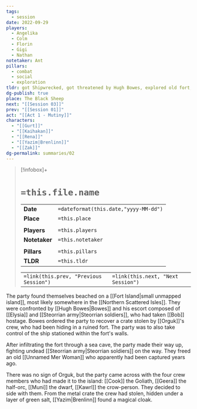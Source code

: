 ```yaml
---
tags:
  - session
date: 2022-09-29
players:
  - Angelika
  - Colm
  - Florin
  - Gigi
  - Nathan
notetaker: Ant
pillars:
  - combat
  - social
  - exploration
tldr: got Shipwrecked, got threatened by Hugh Bowes, explored old fort, found crew and discovered magic items
dg-publish: true
place: The Black Sheep
next: "[[Session 03]]"
prev: "[[Session 01]]"
act: "[[Act 1 - Mutiny]]"
characters:
  - "[[Gurt]]"
  - "[[Kaihakan]]"
  - "[[Rena]]"
  - "[[Yazim|Brenlinn]]"
  - "[[Zak]]"
dg-permalink: summaries/02
---
```


> [!infobox]+
> # `=this.file.name`
> 
> | | |
> | --- | --- |
> | **Date** | `=dateformat(this.date,"yyyy-MM-dd")` |
> | **Place** | `=this.place` |
> | | | 
> | **Players** | `=this.players` |
> | **Notetaker** | `=this.notetaker` |
> | | | 
> | **Pillars** | `=this.pillars` | 
> | **TLDR** | `=this.tldr` |
> 
> | | |
> | --- | --- |
> | `=link(this.prev, "Previous Session")` | `=link(this.next, "Next Session")` |

The party found themselves beached on a [[Fort Island|small unmapped island]], most likely somewhere in the [[Northern Scattered Isles]]. They were confronted by [[Hugh Bowes|Bowes]] and his escort composed of [[Elysia]] and [[Steorrian army|Steorrian soldiers]], who had taken [[Bob]] hostage. Bowes ordered the party to recover a crate stolen by [[Orguk]]'s crew, who had been hiding in a ruined fort. The party was to also take control of the ship stationed within the fort's walls. 

After infiltrating the fort through a sea cave, the party made their way up, fighting undead [[Steorrian army|Steorrian soldiers]] on the way. They freed an old [[Unnamed Mer Woman]] who apparently had been captured years ago. 

There was no sign of Orguk, but the party came across with the four crew members who had made it to the island: [[Cook]] the Goliath, [[Geera]] the half-orc, [[Muni]] the dwarf, [[Kawrl]] the crow-person. They decided to side with them. From the metal crate the crew had stolen, hidden under a layer of green salt, [[Yazim|Brenlinn]] found a magical cloak.